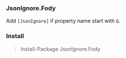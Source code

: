 ### JsonIgnore.Fody

Add `[JsonIgnore]` if property name start with `Q`.

### Install

> Install-Package JsonIgnore.Fody